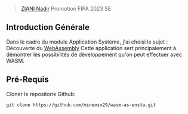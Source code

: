 > [ZIANI Nadir](https://github.com/mineosx29) Promotion FIPA 2023 SE
## Introduction Générale
Dans le cadre du module Application Système, j'ai choisi le sujet : Découverte du [WebAssembly](https://webassembly.org/)
Cette application sert principalement à démontrer les possibilités de développement qu'on peut effectuer avec WASM.

## Pré-Requis
Cloner le repositorie Github: 
```
git clone https://github.com/mineosx29/wasm-as-ensta.git
```

